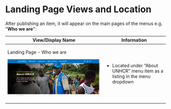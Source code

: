 # Landing Page Views and Location

After publishing an item, it will appear on the main pages of the menus e.g. "**Who we are**":

| View/Display Name                                                                                                                              | Information                                                                                                     |
| ---------------------------------------------------------------------------------------------------------------------------------------------- | --------------------------------------------------------------------------------------------------------------- |
| <p>Landing Page - Who we are</p><p><img src="../../../../drupal-platform-docs/.gitbook/assets/image (68).png" alt="" data-size="original"></p> | <p><br></p><ul><li>Located under “About UNHCR” menu item as a listing in the menu dropdown</li></ul><p><br></p> |
